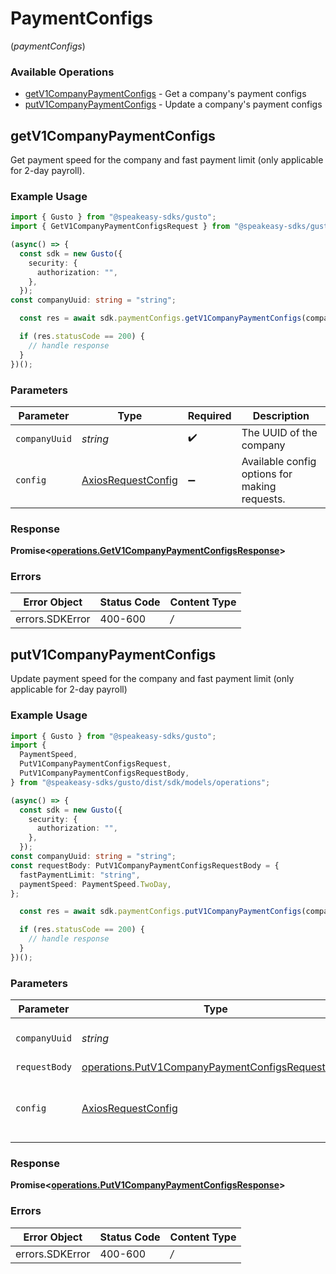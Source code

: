 # PaymentConfigs
(*paymentConfigs*)

### Available Operations

* [getV1CompanyPaymentConfigs](#getv1companypaymentconfigs) - Get a company's payment configs
* [putV1CompanyPaymentConfigs](#putv1companypaymentconfigs) - Update a company's payment configs

## getV1CompanyPaymentConfigs

Get payment speed for the company and fast payment limit (only applicable for 2-day payroll).

### Example Usage

```typescript
import { Gusto } from "@speakeasy-sdks/gusto";
import { GetV1CompanyPaymentConfigsRequest } from "@speakeasy-sdks/gusto/dist/sdk/models/operations";

(async() => {
  const sdk = new Gusto({
    security: {
      authorization: "",
    },
  });
const companyUuid: string = "string";

  const res = await sdk.paymentConfigs.getV1CompanyPaymentConfigs(companyUuid);

  if (res.statusCode == 200) {
    // handle response
  }
})();
```

### Parameters

| Parameter                                                    | Type                                                         | Required                                                     | Description                                                  |
| ------------------------------------------------------------ | ------------------------------------------------------------ | ------------------------------------------------------------ | ------------------------------------------------------------ |
| `companyUuid`                                                | *string*                                                     | :heavy_check_mark:                                           | The UUID of the company                                      |
| `config`                                                     | [AxiosRequestConfig](https://axios-http.com/docs/req_config) | :heavy_minus_sign:                                           | Available config options for making requests.                |


### Response

**Promise<[operations.GetV1CompanyPaymentConfigsResponse](../../sdk/models/operations/getv1companypaymentconfigsresponse.md)>**
### Errors

| Error Object    | Status Code     | Content Type    |
| --------------- | --------------- | --------------- |
| errors.SDKError | 400-600         | */*             |

## putV1CompanyPaymentConfigs

Update payment speed for the company and fast payment limit (only applicable for 2-day payroll)

### Example Usage

```typescript
import { Gusto } from "@speakeasy-sdks/gusto";
import {
  PaymentSpeed,
  PutV1CompanyPaymentConfigsRequest,
  PutV1CompanyPaymentConfigsRequestBody,
} from "@speakeasy-sdks/gusto/dist/sdk/models/operations";

(async() => {
  const sdk = new Gusto({
    security: {
      authorization: "",
    },
  });
const companyUuid: string = "string";
const requestBody: PutV1CompanyPaymentConfigsRequestBody = {
  fastPaymentLimit: "string",
  paymentSpeed: PaymentSpeed.TwoDay,
};

  const res = await sdk.paymentConfigs.putV1CompanyPaymentConfigs(companyUuid, requestBody);

  if (res.statusCode == 200) {
    // handle response
  }
})();
```

### Parameters

| Parameter                                                                                                                   | Type                                                                                                                        | Required                                                                                                                    | Description                                                                                                                 |
| --------------------------------------------------------------------------------------------------------------------------- | --------------------------------------------------------------------------------------------------------------------------- | --------------------------------------------------------------------------------------------------------------------------- | --------------------------------------------------------------------------------------------------------------------------- |
| `companyUuid`                                                                                                               | *string*                                                                                                                    | :heavy_check_mark:                                                                                                          | The UUID of the company                                                                                                     |
| `requestBody`                                                                                                               | [operations.PutV1CompanyPaymentConfigsRequestBody](../../../sdk/models/operations/putv1companypaymentconfigsrequestbody.md) | :heavy_minus_sign:                                                                                                          | N/A                                                                                                                         |
| `config`                                                                                                                    | [AxiosRequestConfig](https://axios-http.com/docs/req_config)                                                                | :heavy_minus_sign:                                                                                                          | Available config options for making requests.                                                                               |


### Response

**Promise<[operations.PutV1CompanyPaymentConfigsResponse](../../sdk/models/operations/putv1companypaymentconfigsresponse.md)>**
### Errors

| Error Object    | Status Code     | Content Type    |
| --------------- | --------------- | --------------- |
| errors.SDKError | 400-600         | */*             |
